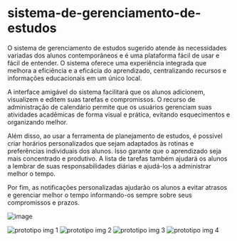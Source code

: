 # sistema-de-gerenciamento-de-estudos

O sistema de gerenciamento de estudos sugerido atende às necessidades variadas dos alunos contemporâneos e é uma plataforma fácil de usar e fácil de entender. O sistema oferece uma experiência integrada que melhora a eficiência e a eficácia do aprendizado, centralizando recursos e informações educacionais em um único local. 

A interface amigável do sistema facilitará que os alunos adicionem, visualizem e editem suas tarefas e compromissos. O recurso de administração de calendário permite que os usuários gerenciam suas atividades acadêmicas de forma visual e prática, evitando esquecimentos e organizando melhor. 

Além disso, ao usar a ferramenta de planejamento de estudos, é possível criar horários personalizados que sejam adaptados às rotinas e preferências individuais dos alunos. Isso garante que o aprendizado seja mais concentrado e produtivo. A lista de tarefas também ajudará os alunos a lembrar de suas responsabilidades diárias e ajudá-los a administrar melhor o tempo. 

Por fim, as notificações personalizadas ajudarão os alunos a evitar atrasos e gerenciar melhor o tempo informando-os sempre sobre seus compromissos e prazos.

![image](https://github.com/Shirookkj/sistema-de-gerenciamento-de-estudos/assets/106315431/b105826c-d0dd-4c36-92d3-6114ab3c7b72)

![prototipo img 1](https://github.com/Shirookkj/sistema-de-gerenciamento-de-estudos/assets/106315431/b63a96f6-dedc-4dd9-b9d1-69c566fca63f)
![prototipo img 2](https://github.com/Shirookkj/sistema-de-gerenciamento-de-estudos/assets/106315431/f4fa893d-eaff-4bea-baa6-4c16cabd864c)
![prototipo img 3](https://github.com/Shirookkj/sistema-de-gerenciamento-de-estudos/assets/106315431/1f0bddc3-7330-42b8-bda8-de094e568b6f)
![prototipo img 4](https://github.com/Shirookkj/sistema-de-gerenciamento-de-estudos/assets/106315431/e6633d38-8af9-4442-9d6d-0dbddb16495d)
